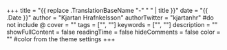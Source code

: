 +++
title = "{{ replace .TranslationBaseName "-" " " | title }}"
date = "{{ .Date }}"
author = "Kjartan Hrafnkelsson"
authorTwitter = "kjartanhr" #do not include @
cover = ""
tags = ["", ""]
keywords = ["", ""]
description = ""
showFullContent = false
readingTime = false
hideComments = false
color = "" #color from the theme settings
+++
